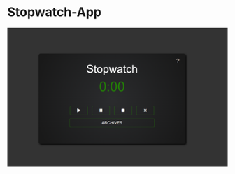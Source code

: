 ﻿# Stopwatch-App

  <a href="https://dkurpiel.github.io/Stopwatch-App/">
   <img src="./Stopwatch.png" alt="StopwatchApp" />
  </a>
